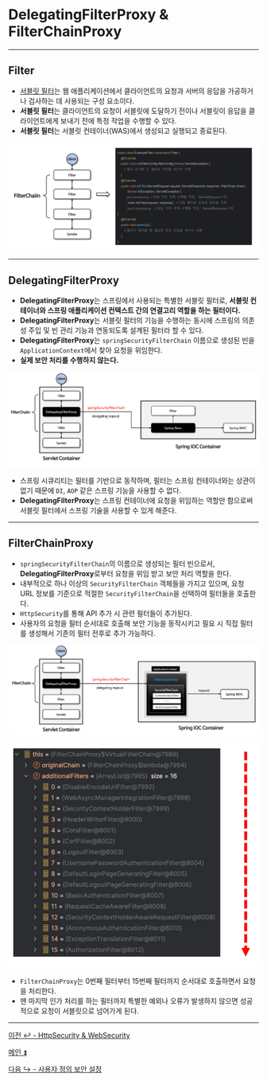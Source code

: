 # DelegatingFilterProxy & FilterChainProxy

---
## Filter
- [서블릿 필터](https://github.com/genesis12345678/TIL/blob/main/Spring/springmvc_2/login_2/filter/login_filter.md)는 웹 애플리케이션에서 클라이언트의 요청과
    서버의 응답을 가공하거나 검사하는 데 사용되는 구성 요소이다.
- **서블릿 필터**는 클라이언트의 요청이 서블릿에 도달하기 전이나 서블릿이 응답을 클라이언트에게 보내기 전에 특정 작업을 수행할 수 있다.
- **서블릿 필터**는 서블릿 컨테이너(WAS)에서 생성되고 실행되고 종료된다.

![img_7.png](image/img_7.png)

---
## DelegatingFilterProxy
- **DelegatingFilterProxy**는 스프링에서 사용되는 특별한 서블릿 필터로, **서블릿 컨테이너와 스프링 애플리케이션 컨텍스트 간의 연결고리 역할을 하는 필터이다.**
- **DelegatingFilterProxy**는 서블릿 필터의 기능을 수행하는 동시에 스프링의 의존성 주입 및 빈 관리 기능과 연동되도록 설계된 필터라 할 수 있다.
- **DelegatingFilterProxy**는 `springSecurityFilterChain` 이름으로 생성된 빈을 `ApplicationContext`에서 찾아 요청을 위임한다.
- **실제 보안 처리를 수행하지 않는다.**

![img_8.png](image/img_8.png)

- 스프링 시큐리티는 필터를 기반으로 동작하며, 필터는 스프링 컨테이너와는 상관이 없기 때문에 `DI`, `AOP` 같은 스프링 기능을 사용할 수 없다.
- **DelegatingFilterProxy**는 스프링 컨테이너에 요청을 위임하는 역할만 함으로써 서블릿 필터에서 스프링 기술을 사용할 수 있게 해준다.

---
## FilterChainProxy
- `springSecurityFilterChain`의 이름으로 생성되는 필터 빈으로서, **DelegatingFilterProxy**로부터 요청을 위임 받고 보안 처리 역할을 한다.
- 내부적으로 하나 이상의 `SecurityFilterChain` 객체들을 가지고 있으며, 요청 URL 정보를 기준으로 적절한 `SecurityFilterChain`을 선택하여 필터들을 호출한다.
- `HttpSecurity`를 통해 API 추가 시 관련 필터들이 추가된다.
- 사용자의 요청을 필터 순서대로 호출해 보안 기능을 동작시키고 필요 시 직접 필터를 생성해서 기존의 필터 전후로 추가 가능하다.

![img_9.png](image/img_9.png)

![img_10.png](image/img_10.png)

- `FilterChainProxy`는 0번째 필터부터 15번째 필터까지 순서대로 호출하면서 요청을 처리한다.
- 맨 마지막 인가 처리를 하는 필터까지 특별한 예외나 오류가 발생하지 않으면 성공적으로 요청이 서블릿으로 넘어가게 된다.

---

[이전 ↩️ - HttpSecurity & WebSecurity](https://github.com/genesis12345678/TIL/blob/main/Spring/security/security/init/HttpSecurity.md)

[메인 ⏫](https://github.com/genesis12345678/TIL/blob/main/Spring/security/security/main.md)

[다음 ↪️ - 사용자 정의 보안 설정](https://github.com/genesis12345678/TIL/blob/main/Spring/security/security/init/Custom.md)